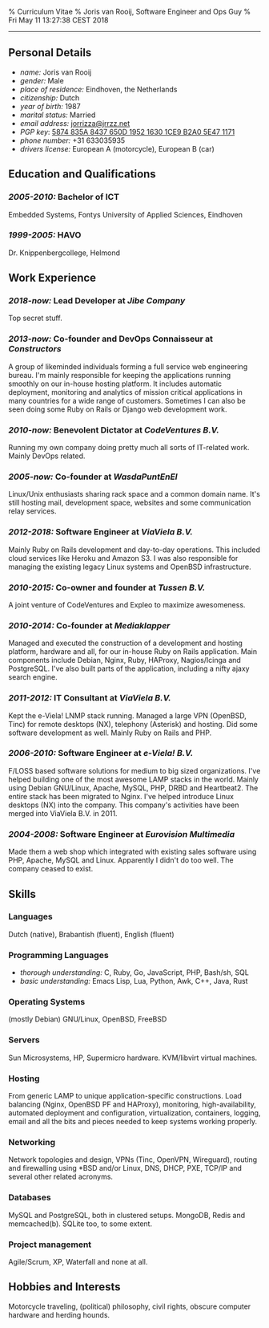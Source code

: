 % Curriculum Vitae
% Joris van Rooij, Software Engineer and Ops Guy
% Fri May 11 13:27:38 CEST 2018

---------------------------------------

## Personal Details ##

* *name:* Joris van Rooij
* *gender:* Male
* *place of residence:* Eindhoven, the Netherlands
* *citizenship:* Dutch
* *year of birth:* 1987
* *marital status:* Married
* *email address:* jorrizza@jrrzz.net
* *PGP key*: [5874 835A 8437 650D 1952  1630 1CE9 B2A0 5E47 1171](https://www.jrrzz.net/pubkey.txt)
* *phone number:* +31 633035935
* *drivers license:* European A (motorcycle), European B (car)

## Education and Qualifications ##

### *2005-2010:* Bachelor of ICT ###

Embedded Systems, Fontys University of Applied Sciences, Eindhoven

### *1999-2005:* HAVO ###

Dr. Knippenbergcollege, Helmond

## Work Experience ##

### *2018-now:* Lead Developer at *Jibe Company* ###

Top secret stuff.

### *2013-now:* Co-founder and DevOps Connaisseur at *Constructors* ###

A group of likeminded individuals forming a full service web engineering
bureau. I'm mainly responsible for keeping the applications running smoothly on
our in-house hosting platform. It includes automatic deployment, monitoring and
analytics of mission critical applications in many countries for a wide range of
customers. Sometimes I can also be seen doing some Ruby on Rails or Django web
development work.

### *2010-now:* Benevolent Dictator at *CodeVentures B.V.* ###

Running my own company doing pretty much all sorts of IT-related work. Mainly
DevOps related.

### *2005-now:* Co-founder at *WasdaPuntEnEl* ###

Linux/Unix enthusiasts sharing rack space and a common domain name. It's still
hosting mail, development space, websites and some communication relay services.

### *2012-2018:* Software Engineer at *ViaViela B.V.* ###

Mainly Ruby on Rails development and day-to-day operations. This included cloud
services like Heroku and Amazon S3. I was also responsible for managing the
existing legacy Linux systems and OpenBSD infrastructure.

### *2010-2015:* Co-owner and founder at *Tussen B.V.* ###

A joint venture of CodeVentures and Expleo to maximize awesomeness.

### *2010-2014:* Co-founder at *Mediaklapper* ###

Managed and executed the construction of a development and hosting platform,
hardware and all, for our in-house Ruby on Rails application. Main components
include Debian, Nginx, Ruby, HAProxy, Nagios/Icinga and PostgreSQL. I've also
built parts of the application, including a nifty ajaxy search engine.

### *2011-2012:* IT Consultant at *ViaViela B.V.* ###

Kept the e-Viela! LNMP stack running. Managed a large VPN (OpenBSD, Tinc) for
remote desktops (NX), telephony (Asterisk) and hosting. Did some software
development as well. Mainly Ruby on Rails and PHP.

### *2006-2010:* Software Engineer at *e-Viela! B.V.* ###

F/LOSS based software solutions for medium to big sized organizations. I've
helped building one of the most awesome LAMP stacks in the world. Mainly using
Debian GNU/Linux, Apache, MySQL, PHP, DRBD and Heartbeat2. The entire stack has
been migrated to Nginx. I've helped introduce Linux desktops (NX) into the
company. This company's activities have been merged into ViaViela B.V. in 2011.

### *2004-2008:* Software Engineer at *Eurovision Multimedia* ###

Made them a web shop which integrated with existing sales software using PHP,
Apache, MySQL and Linux. Apparently I didn't do too well. The company ceased to
exist.

## Skills ##

### Languages ###

Dutch (native), Brabantish (fluent), English (fluent)

### Programming Languages ###

* *thorough understanding:*
  C, Ruby, Go, JavaScript, PHP, Bash/sh, SQL
* *basic understanding:*
  Emacs Lisp, Lua, Python, Awk, C++, Java, Rust

### Operating Systems ###

(mostly Debian) GNU/Linux, OpenBSD, FreeBSD

### Servers ###

Sun Microsystems, HP, Supermicro hardware. KVM/libvirt virtual machines.

### Hosting ###

From generic LAMP to unique application-specific constructions. Load balancing
(Nginx, OpenBSD PF and HAProxy), monitoring, high-availability, automated
deployment and configuration, virtualization, containers, logging, email and all
the bits and pieces needed to keep systems working properly.

### Networking ###

Network topologies and design, VPNs (Tinc, OpenVPN, Wireguard), routing and
firewalling using *BSD and/or Linux, DNS, DHCP, PXE, TCP/IP and several other
related acronyms.

### Databases ###

MySQL and PostgreSQL, both in clustered setups. MongoDB, Redis and
memcached(b). SQLite too, to some extent.

### Project management ###

Agile/Scrum, XP, Waterfall and none at all.

## Hobbies and Interests ##

Motorcycle traveling, (political) philosophy, civil rights, obscure computer
hardware and herding hounds.
